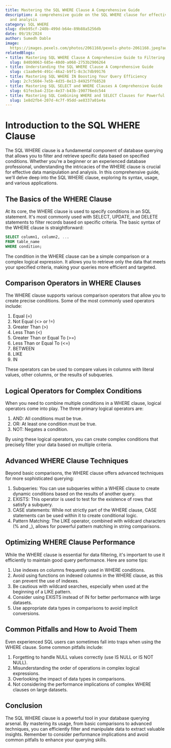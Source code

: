 ```yaml
---
title: Mastering the SQL WHERE Clause A Comprehensive Guide
description: A comprehensive guide on the SQL WHERE clause for effective data manipulation
  and analysis
category: SQL WHERE
slug: d9eb95cf-240b-499d-b64e-89b88a5256db
date: 09/19/2024
author: Sumedh Dable
image: 
  https://images.pexels.com/photos/2061168/pexels-photo-2061168.jpeg?auto=compress&cs=tinysrgb&w=600
relatedBlogs:
- title: Mastering SQL WHERE Clause A Comprehensive Guide to Filtering Data in Queries
  slug: 840b9063-685e-40d0-a068-2753b2906264
- title: Understanding the SQL WHERE Clause A Comprehensive Guide
  slug: c1aa0e94-491c-46a2-b9f1-8c3c7db99176
- title: Mastering SQL WHERE IN Boosting Your Query Efficiency
  slug: 2c7c5604-7e5b-4d35-8e13-84925ff68528
- title: Mastering SQL SELECT and WHERE Clauses A Comprehensive Guide
  slug: 61fecba4-231e-4e37-b43b-190776edc544
- title: Mastering SQL Combining WHERE and SELECT Clauses for Powerful Data Retrieval
  slug: 1e8d2fb4-207d-4c7f-95dd-ae8337a01e4a
---
```


# Introduction to the SQL WHERE Clause

The SQL WHERE clause is a fundamental component of database querying that allows you to filter and retrieve specific data based on specified conditions. Whether you're a beginner or an experienced database professional, understanding the intricacies of the WHERE clause is crucial for effective data manipulation and analysis. In this comprehensive guide, we'll delve deep into the SQL WHERE clause, exploring its syntax, usage, and various applications.

## The Basics of the WHERE Clause

At its core, the WHERE clause is used to specify conditions in an SQL statement. It's most commonly used with SELECT, UPDATE, and DELETE statements to filter records based on specific criteria. The basic syntax of the WHERE clause is straightforward:

```sql
SELECT column1, column2, ...
FROM table_name
WHERE condition;
```

The condition in the WHERE clause can be a simple comparison or a complex logical expression. It allows you to retrieve only the data that meets your specified criteria, making your queries more efficient and targeted.

## Comparison Operators in WHERE Clauses

The WHERE clause supports various comparison operators that allow you to create precise conditions. Some of the most commonly used operators include:

1. Equal (=)
2. Not Equal (<> or !=)
3. Greater Than (>)
4. Less Than (<)
5. Greater Than or Equal To (>=)
6. Less Than or Equal To (<=)
7. BETWEEN
8. LIKE
9. IN

These operators can be used to compare values in columns with literal values, other columns, or the results of subqueries.

## Logical Operators for Complex Conditions

When you need to combine multiple conditions in a WHERE clause, logical operators come into play. The three primary logical operators are:

1. AND: All conditions must be true.
2. OR: At least one condition must be true.
3. NOT: Negates a condition.

By using these logical operators, you can create complex conditions that precisely filter your data based on multiple criteria.

## Advanced WHERE Clause Techniques

Beyond basic comparisons, the WHERE clause offers advanced techniques for more sophisticated querying:

1. Subqueries: You can use subqueries within a WHERE clause to create dynamic conditions based on the results of another query.
2. EXISTS: This operator is used to test for the existence of rows that satisfy a subquery.
3. CASE statements: While not strictly part of the WHERE clause, CASE statements can be used within it to create conditional logic.
4. Pattern Matching: The LIKE operator, combined with wildcard characters (% and _), allows for powerful pattern matching in string comparisons.

## Optimizing WHERE Clause Performance

While the WHERE clause is essential for data filtering, it's important to use it efficiently to maintain good query performance. Here are some tips:

1. Use indexes on columns frequently used in WHERE conditions.
2. Avoid using functions on indexed columns in the WHERE clause, as this can prevent the use of indexes.
3. Be cautious with wildcard searches, especially when used at the beginning of a LIKE pattern.
4. Consider using EXISTS instead of IN for better performance with large datasets.
5. Use appropriate data types in comparisons to avoid implicit conversions.

## Common Pitfalls and How to Avoid Them

Even experienced SQL users can sometimes fall into traps when using the WHERE clause. Some common pitfalls include:

1. Forgetting to handle NULL values correctly (use IS NULL or IS NOT NULL).
2. Misunderstanding the order of operations in complex logical expressions.
3. Overlooking the impact of data types in comparisons.
4. Not considering the performance implications of complex WHERE clauses on large datasets.

## Conclusion

The SQL WHERE clause is a powerful tool in your database querying arsenal. By mastering its usage, from basic comparisons to advanced techniques, you can efficiently filter and manipulate data to extract valuable insights. Remember to consider performance implications and avoid common pitfalls to enhance your querying skills.